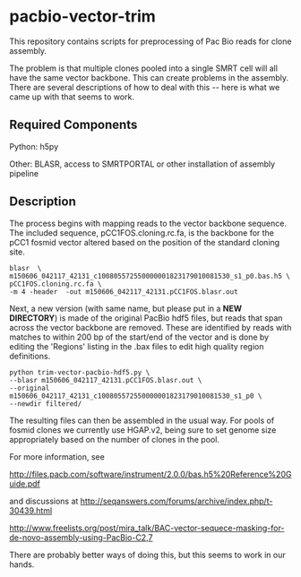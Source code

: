 # pacbio-vector-trim

This repository contains scripts for preprocessing of Pac Bio reads for clone assembly.

The problem is that multiple clones pooled into a single SMRT cell will all have the same
vector backbone.  This can create problems in the assembly.  There are several descriptions
of how to deal with this -- here is what we came up with that seems to work.


## Required Components
Python: h5py

Other: BLASR, access to SMRTPORTAL or other installation of assembly pipeline


## Description
The process begins with mapping reads to the vector backbone sequence.  The included
sequence, pCC1FOS.cloning.rc.fa, is the backbone for the pCC1 fosmid vector altered based
on the position of the standard cloning site.

```
blasr  \
m150606_042117_42131_c100805572550000001823179010081530_s1_p0.bas.h5 \
pCC1FOS.cloning.rc.fa \
-m 4 -header  -out m150606_042117_42131.pCC1FOS.blasr.out
```

Next, a new version (with same name, but please put in a **NEW DIRECTORY**) is made of
the original PacBio hdf5 files, but reads that span across the vector backbone are removed.
These are identified by reads with matches to within 200 bp of the start/end of the vector and
is done by editing the 'Regions' listing in the .bax files to edit high quality region
definitions.


```
python trim-vector-pacbio-hdf5.py \
--blasr m150606_042117_42131.pCC1FOS.blasr.out \
--original m150606_042117_42131_c100805572550000001823179010081530_s1_p0 \
--newdir filtered/ 
```

The resulting files can then be assembled in the usual way.  For pools of fosmid clones
we currently use HGAP.v2, being sure to set genome size appropriately based on the number of
clones in the pool. 


For more information, see

http://files.pacb.com/software/instrument/2.0.0/bas.h5%20Reference%20Guide.pdf

and discussions at
http://seqanswers.com/forums/archive/index.php/t-30439.html


http://www.freelists.org/post/mira_talk/BAC-vector-sequece-masking-for-de-novo-assembly-using-PacBio-C2,7


There are probably better ways of doing this, but this seems to work in our hands.

